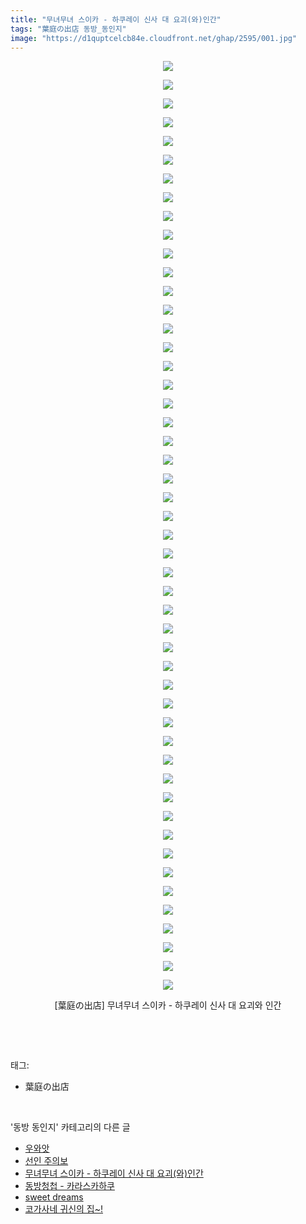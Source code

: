 ```yaml
---
title: "무녀무녀 스이카 - 하쿠레이 신사 대 요괴(와)인간"
tags: "葉庭の出店 동방_동인지"
image: "https://d1quptcelcb84e.cloudfront.net/ghap/2595/001.jpg"
---
```

<div class="article">
<p style="text-align: center; clear: none; float: none;"><img src="{{ site.imgserver8 }}/ghap/2595/001.jpg"/></p>
<p style="text-align: center; clear: none; float: none;"><img src="{{ site.imgserver8 }}/ghap/2595/002.jpg"/></p>
<p style="text-align: center; clear: none; float: none;"><img src="{{ site.imgserver8 }}/ghap/2595/003.jpg"/></p>
<p style="text-align: center; clear: none; float: none;"><img src="{{ site.imgserver8 }}/ghap/2595/004.jpg"/></p>
<p style="text-align: center; clear: none; float: none;"><img src="{{ site.imgserver8 }}/ghap/2595/005.jpg"/></p>
<p style="text-align: center; clear: none; float: none;"><img src="{{ site.imgserver8 }}/ghap/2595/006.jpg"/></p>
<p style="text-align: center; clear: none; float: none;"><img src="{{ site.imgserver8 }}/ghap/2595/007.jpg"/></p>
<p style="text-align: center; clear: none; float: none;"><img src="{{ site.imgserver8 }}/ghap/2595/008.jpg"/></p>
<p style="text-align: center; clear: none; float: none;"><img src="{{ site.imgserver8 }}/ghap/2595/009.jpg"/></p>
<p style="text-align: center; clear: none; float: none;"><img src="{{ site.imgserver8 }}/ghap/2595/010.jpg"/></p>
<p style="text-align: center; clear: none; float: none;"><img src="{{ site.imgserver8 }}/ghap/2595/011.jpg"/></p>
<p style="text-align: center; clear: none; float: none;"><img src="{{ site.imgserver8 }}/ghap/2595/012.jpg"/></p>
<p style="text-align: center; clear: none; float: none;"><img src="{{ site.imgserver8 }}/ghap/2595/013.jpg"/></p>
<p style="text-align: center; clear: none; float: none;"><img src="{{ site.imgserver8 }}/ghap/2595/014.jpg"/></p>
<p style="text-align: center; clear: none; float: none;"><img src="{{ site.imgserver8 }}/ghap/2595/015.jpg"/></p>
<p style="text-align: center; clear: none; float: none;"><img src="{{ site.imgserver8 }}/ghap/2595/016.jpg"/></p>
<p style="text-align: center; clear: none; float: none;"><img src="{{ site.imgserver8 }}/ghap/2595/017.jpg"/></p>
<p style="text-align: center; clear: none; float: none;"><img src="{{ site.imgserver8 }}/ghap/2595/018.jpg"/></p>
<p style="text-align: center; clear: none; float: none;"><img src="{{ site.imgserver8 }}/ghap/2595/019.jpg"/></p>
<p style="text-align: center; clear: none; float: none;"><img src="{{ site.imgserver8 }}/ghap/2595/020.jpg"/></p>
<p style="text-align: center; clear: none; float: none;"><img src="{{ site.imgserver8 }}/ghap/2595/021.jpg"/></p>
<p style="text-align: center; clear: none; float: none;"><img src="{{ site.imgserver8 }}/ghap/2595/022.jpg"/></p>
<p style="text-align: center; clear: none; float: none;"><img src="{{ site.imgserver8 }}/ghap/2595/023.jpg"/></p>
<p style="text-align: center; clear: none; float: none;"><img src="{{ site.imgserver8 }}/ghap/2595/024.jpg"/></p>
<p style="text-align: center; clear: none; float: none;"><img src="{{ site.imgserver8 }}/ghap/2595/025.jpg"/></p>
<p style="text-align: center; clear: none; float: none;"><img src="{{ site.imgserver8 }}/ghap/2595/026.jpg"/></p>
<p style="text-align: center; clear: none; float: none;"><img src="{{ site.imgserver8 }}/ghap/2595/027.jpg"/></p>
<p style="text-align: center; clear: none; float: none;"><img src="{{ site.imgserver8 }}/ghap/2595/028.jpg"/></p>
<p style="text-align: center; clear: none; float: none;"><img src="{{ site.imgserver8 }}/ghap/2595/029.jpg"/></p>
<p style="text-align: center; clear: none; float: none;"><img src="{{ site.imgserver8 }}/ghap/2595/030.jpg"/></p>
<p style="text-align: center; clear: none; float: none;"><img src="{{ site.imgserver8 }}/ghap/2595/031.jpg"/></p>
<p style="text-align: center; clear: none; float: none;"><img src="{{ site.imgserver8 }}/ghap/2595/032.jpg"/></p>
<p style="text-align: center; clear: none; float: none;"><img src="{{ site.imgserver8 }}/ghap/2595/033.jpg"/></p>
<p style="text-align: center; clear: none; float: none;"><img src="{{ site.imgserver8 }}/ghap/2595/034.jpg"/></p>
<p style="text-align: center; clear: none; float: none;"><img src="{{ site.imgserver8 }}/ghap/2595/035.jpg"/></p>
<p style="text-align: center; clear: none; float: none;"><img src="{{ site.imgserver8 }}/ghap/2595/036.jpg"/></p>
<p style="text-align: center; clear: none; float: none;"><img src="{{ site.imgserver8 }}/ghap/2595/037.jpg"/></p>
<p style="text-align: center; clear: none; float: none;"><img src="{{ site.imgserver8 }}/ghap/2595/038.jpg"/></p>
<p style="text-align: center; clear: none; float: none;"><img src="{{ site.imgserver8 }}/ghap/2595/039.jpg"/></p>
<p style="text-align: center; clear: none; float: none;"><img src="{{ site.imgserver8 }}/ghap/2595/040.jpg"/></p>
<p style="text-align: center; clear: none; float: none;"><img src="{{ site.imgserver8 }}/ghap/2595/041.jpg"/></p>
<p style="text-align: center; clear: none; float: none;"><img src="{{ site.imgserver8 }}/ghap/2595/042.jpg"/></p>
<p style="text-align: center; clear: none; float: none;"><img src="{{ site.imgserver8 }}/ghap/2595/043.jpg"/></p>
<p style="text-align: center; clear: none; float: none;"><img src="{{ site.imgserver8 }}/ghap/2595/044.jpg"/></p>
<p style="text-align: center; clear: none; float: none;"><img src="{{ site.imgserver8 }}/ghap/2595/045.jpg"/></p>
<p style="text-align: center; clear: none; float: none;"><img src="{{ site.imgserver8 }}/ghap/2595/046.jpg"/></p>
<p style="text-align: center; clear: none; float: none;"><img src="{{ site.imgserver8 }}/ghap/2595/047.jpg"/></p>
<p style="text-align: center; clear: none; float: none;"><img src="{{ site.imgserver8 }}/ghap/2595/048.jpg"/></p>
<p style="text-align: center; clear: none; float: none;"><img src="{{ site.imgserver8 }}/ghap/2595/049.jpg"/></p>
<p style="text-align: center; clear: none; float: none;"><img src="{{ site.imgserver8 }}/ghap/2595/050.jpg"/></p>
<p style="text-align: center; clear: none; float: none;">[葉庭の出店] 무녀무녀 스이카 - 하쿠레이 신사 대 요괴와 인간</p>
<p><br/></p>
</div><br/>
<div class="tagTrail">
<p>태그: </p>
<ul>
<li>葉庭の出店</li>
</ul>
</div><br/>
<div class="another">
<p>'동방 동인지' 카테고리의 다른 글</p>
<ul>
<li><a href="/ghap_2598">우와앗</a></li>
<li><a href="/ghap_2597">선인 주의보</a></li>
<li><a href="/ghap_2595">무녀무녀 스이카 - 하쿠레이 신사 대 요괴(와)인간</a></li>
<li><a href="/ghap_2594">동방청첩 - 카라스카하쿠</a></li>
<li><a href="/ghap_2593">sweet dreams</a></li>
<li><a href="/ghap_2592">코가사네 귀신의 집~!</a></li>
</ul>
</div><br/>
<div class="cb_module cb_fluid">
<div class="cb_wrt cb_profile">
</div><!-- commentList close -->
</div><br/>

